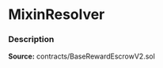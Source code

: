 # MixinResolver

### Description <a id="description"></a>

**Source:** contracts/BaseRewardEscrowV2.sol

